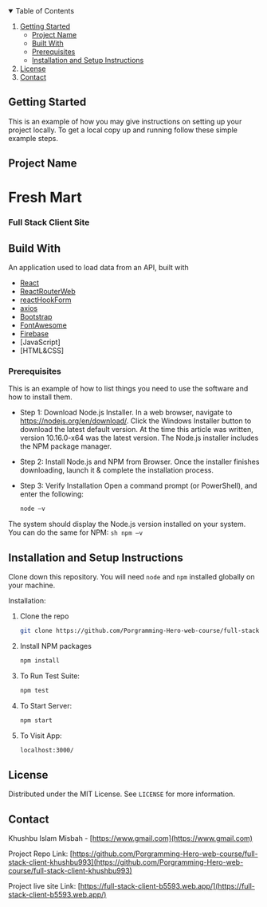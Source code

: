<!-- TABLE OF CONTENTS -->
<details open="open">
  <summary>Table of Contents</summary>
  <ol>
  <li>
      <a href="#getting-started">Getting Started</a>
      <ul>
        <li><a href="#project-name">Project Name</a></li>
        <li><a href="#built-with">Built With</a></li>
        <li><a href="#prerequisites">Prerequisites</a></li>
        <li><a href="#installation">Installation and Setup Instructions</a></li>
      </ul>
    <li><a href="#license">License</a></li>
    <li><a href="#contact">Contact</a></li>
  </ol>
</details>


<!-- GETTING STARTED -->
## Getting Started

This is an example of how you may give instructions on setting up your project locally.
To get a local copy up and running follow these simple example steps.

## Project Name

<h1>Fresh Mart</h1>
<h3>Full Stack Client Site</h3>

## Build With
An application used to load data from an API, built with 
* [React](https://reactjs.org/docs/getting-started.html)
* [ReactRouterWeb](https://reactrouter.com/web/guides/quick-start) 
* [reactHookForm](https://react-hook-form.com/) 
* [axios](https://github.com/axios/axios) 
* [Bootstrap](https://getbootstrap.com/docs/5.0/getting-started/introduction/)
* [FontAwesome](https://fontawesome.com/v4.7.0/get-started/)
* [Firebase](https://firebase.google.com/)
* [JavaScript]
* [HTML&CSS]

### Prerequisites

This is an example of how to list things you need to use the software and how to install them.

* Step 1: Download Node.js Installer. In a web browser, navigate to https://nodejs.org/en/download/. Click the Windows Installer button to download the latest default version. At the time this article was written, version 10.16.0-x64 was the latest version. The Node.js installer includes the NPM package manager.

* Step 2: Install Node.js and NPM from Browser. Once the installer finishes downloading, launch it & complete the installation    process.

* Step 3: Verify Installation
  Open a command prompt (or PowerShell), and enter the following:
     ```sh
    node –v
    ```
The system should display the Node.js version installed on your system. You can do the same for NPM:
     ```sh
    npm –v
    ```


## Installation and Setup Instructions

Clone down this repository. You will need `node` and `npm` installed globally on your machine.  

Installation:
1. Clone the repo
   ```sh
   git clone https://github.com/Porgramming-Hero-web-course/full-stack-client-khushbu993
   ```
2. Install NPM packages
   ```sh
   npm install
   ```
3. To Run Test Suite:  
    ```sh
    npm test 
    ```
5. To Start Server:
    ```sh
    npm start
    ```
6. To Visit App:
    ```sh
    localhost:3000/
    ```

<!-- LICENSE -->
## License

Distributed under the MIT License. See `LICENSE` for more information.

<!-- CONTACT -->
## Contact

Khushbu Islam Misbah - [https://www.gmail.com](https://www.gmail.com)

Project Repo Link: [https://github.com/Porgramming-Hero-web-course/full-stack-client-khushbu993](https://github.com/Porgramming-Hero-web-course/full-stack-client-khushbu993)

Project live site Link: [https://full-stack-client-b5593.web.app/](https://full-stack-client-b5593.web.app/)